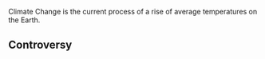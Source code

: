 Climate Change is the current process of a rise of average temperatures on the Earth.

## Controversy

